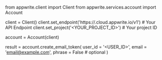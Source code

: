 from appwrite.client import Client
from appwrite.services.account import Account

client = Client()
client.set_endpoint('https://<REGION>.cloud.appwrite.io/v1') # Your API Endpoint
client.set_project('<YOUR_PROJECT_ID>') # Your project ID

account = Account(client)

result = account.create_email_token(
    user_id = '<USER_ID>',
    email = 'email@example.com',
    phrase = False # optional
)
